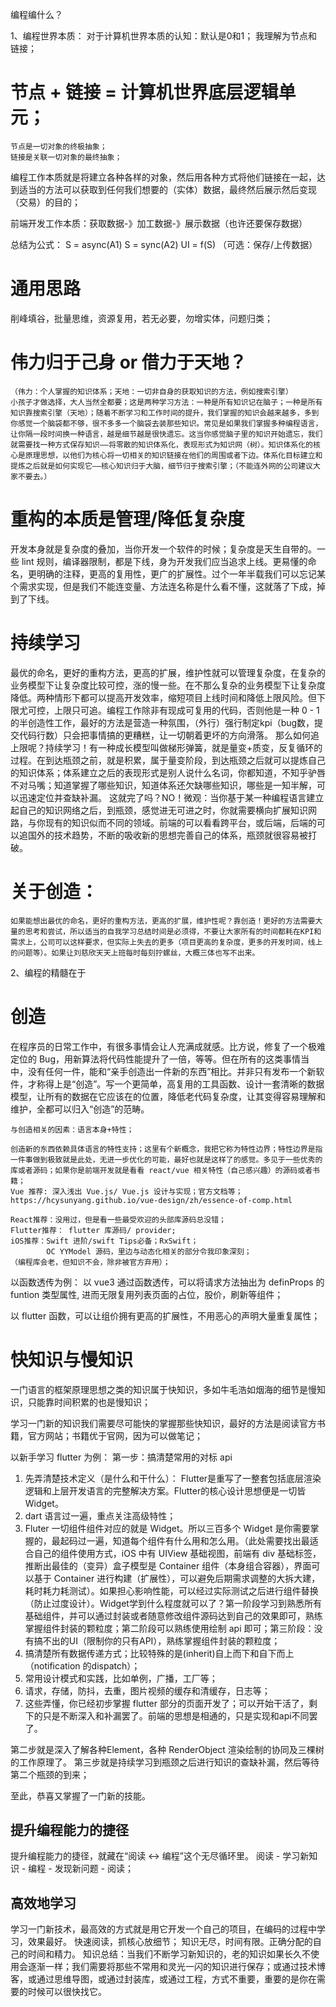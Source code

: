 编程编什么？

1、编程世界本质：
对于计算机世界本质的认知：默认是0和1；
我理解为节点和链接；

#     节点 + 链接 = 计算机世界底层逻辑单元；

    节点是一切对象的终极抽象；
    链接是关联一切对象的最终抽象；

编程工作本质就是将建立各种各样的对象，然后用各种方式将他们链接在一起，达到适当的方法可以获取到任何我们想要的（实体）数据，最终然后展示然后变现（交易）的目的；

前端开发工作本质：获取数据-》加工数据-》展示数据（也许还要保存数据）

总结为公式：
S = async(A1)
S = sync(A2)
UI = f(S)
（可选：保存/上传数据）

# 通用思路
削峰填谷，批量思维，资源复用，若无必要，勿增实体，问题归类；

# 伟力归于己身 or 借力于天地？
    （伟力：个人掌握的知识体系；天地：一切非自身的获取知识的方法，例如搜索引擎）
    小孩子才做选择，大人当然全都要；这是两种学习方法：一种是所有知识记在脑子；一种是所有知识靠搜索引擎（天地）；随着不断学习和工作时间的提升，我们掌握的知识会越来越多，多到你感觉一个脑袋都不够，很不多多一个脑袋去装那些知识。常见是如果我们掌握多种编程语言，让你隔一段时间换一种语言，越是细节越是很快遗忘。这当你感觉脑子里的知识开始遗忘，我们就需要找一种方式保存知识——将零散的知识体系化，表现形式为知识网（树）。知识体系化的核心是原理思想，以他们为核心将一切相关的知识链接在他们的周围或者下边。体系化目标建立和提炼之后就是如何实现它——核心知识归于大脑，细节归于搜索引擎；（不能连外网的公司建议大家不要去。）
    
# 重构的本质是管理/降低复杂度
开发本身就是复杂度的叠加，当你开发一个软件的时候；复杂度是天生自带的。一些 lint 规则，编译器限制，都是下线，身为开发我们应当追求上线。更易懂的命名，更明确的注释，更高的复用性，更广的扩展性。过个一年半载我们可以忘记某个需求实现，但是我们不能连变量、方法连名称是什么看不懂，这就落了下成，掉到了下线。

# 持续学习

最优的命名，更好的重构方法，更高的扩展，维护性就可以管理复杂度，在复杂的业务模型下让复杂度比较可控，涨的慢一些。在不那么复杂的业务模型下让复杂度降低。两种情形下都可以提高开发效率，缩短项目上线时间和降低上限风险。但下限尤可控，上限只可追。编程工作除非有现成可复用的代码，否则他是一种 0 - 1 的半创造性工作，最好的方法是营造一种氛围，（外行）强行制定kpi（bug数，提交代码行数）只会把事情搞的更糟糕，让一切朝着更坏的方向滑落。
    那么如何追上限呢？持续学习！有一种成长模型叫做梯形弹簧，就是量变+质变，反复循环的过程。在到达瓶颈之前，就是积累，属于量变阶段，到达瓶颈之后就可以提炼自己的知识体系；体系建立之后的表现形式是别人说什么名词，你都知道，不知乎驴唇不对马嘴；知道掌握了哪些知识，知道体系还欠缺哪些知识，哪些是一知半解，可以迅速定位并查缺补漏。
    这就完了吗？NO！微观：当你基于某一种编程语言建立起自己的知识网络之后，到瓶颈，感觉进无可进之时，你就需要横向扩展知识网路，与你现有的知识似而不同的领域。前端的可以看看跨平台，或后端，后端的可以追国外的技术趋势，不断的吸收新的思想完善自己的体系，瓶颈就很容易被打破。
    
# 关于创造：
    如果能想出最优的命名，更好的重构方法，更高的扩展，维护性呢？靠创造！更好的方法需要大量的思考和尝试，所以适当的自我学习总结时间是必须得，不要让大家所有的时间都耗在KPI和需求上，公司可以这样要求，但实际上失去的更多（项目更高的复杂度，更多的开发时间，线上的问题等）。如果让刘慈欣天天上班每时每刻拧螺丝，大概三体也写不出来。

2、编程的精髓在于

#     创造

在程序员的日常工作中，有很多事情会让人充满成就感。比方说，修复了一个极难定位的 Bug，用新算法将代码性能提升了一倍，等等。但在所有的这类事情当中，没有任何一件，能和“亲手创造出一件新的东西”相比。并非只有发布一个新软件，才称得上是“创造”。写一个更简单，高复用的工具函数、设计一套清晰的数据模型，让所有的数据在它应该在的位置，降低老代码复杂度，让其变得容易理解和维护，全都可以归入“创造”的范畴。
    
    与创造相关的因素：语言本身+特性；
    
    创造新的东西依赖具体语言的特性支持；这里有个新概念，我把它称为特性边界；特性边界是指一件事做到极致就是此处，无进一步优化的可能，最好也就是这样了的感觉。多见于一些优秀的库或者源码；如果你是前端开发就是看看 react/vue 相关特性（自己感兴趣）的源码或者书籍；
    Vue 推荐: 深入浅出 Vue.js/ Vue.js 设计与实现；官方文档等；
    https://hcysunyang.github.io/vue-design/zh/essence-of-comp.html

    React推荐：没用过，但是看一些最受欢迎的头部库源码总没错；
    Flutter推荐： flutter 库源码/ provider;
    iOS推荐：Swift 进阶/swift Tips必备；RxSwift；
            OC YYModel 源码，里边与动态化相关的部分令我印象深刻；
    （编程库会老，但知识不会，除非被官方弃用）；
    
   以函数透传为例：
以 vue3 通过函数透传，可以将请求方法抽出为 definProps 的 funtion 类型属性, 进而无限复用列表页面的占位，股价，刷新等组件；

以 flutter 函数，可以让组价拥有更高的扩展性，不用恶心的声明大量重复属性；

# 快知识与慢知识
一门语言的框架原理思想之类的知识属于快知识，多如牛毛浩如烟海的细节是慢知识，只能靠时间积累的也是慢知识；

学习一门新的知识我们需要尽可能快的掌握那些快知识，最好的方法是阅读官方书籍，官方网站；书籍优于官网，因为可以做笔记；

以新手学习 flutter 为例：
第一步：搞清楚常用的对标 api
1. 先弄清楚技术定义（是什么和干什么）：
    Flutter是重写了一整套包括底层渲染逻辑和上层开发语言的完整解决方案。Flutter的核心设计思想便是一切皆 Widget。
2. dart 语言过一遍，重点关注高级特性；
3. Fluter 一切组件组件对应的就是 Widget。所以三百多个 Widget 是你需要掌握的，最起码过一遍，知道每个组件有什么用和怎么用。（此处需要找出最适合自己的组件使用方式，iOS 中有 UIView 基础视图，前端有 div 基础标签，推断出最佳的（变异）盒子模型是 Container 组件（本身组合容器），界面可以基于 Container 进行构建（扩展性），可以避免后期需求调整的大拆大建，耗时耗力耗测试）。如果担心影响性能，可以经过实际测试之后进行组件替换（防止过度设计）。Widget学到什么程度就可以了？第一阶段学习到熟悉所有基础组件，并可以通过封装或者随意修改组件源码达到自己的效果即可，熟练掌握组件封装的颗粒度；第二阶段可以熟练使用绘制 api 即可；第三阶段：没有搞不出的UI（限制你的只有API），熟练掌握组件封装的颗粒度；
4. 搞清楚所有数据传递方式；比较特殊的是(inherit)自上而下和自下而上（notification 的dispatch）；
5. 常用设计模式和实践，比如单例，广播，工厂等；
6. 请求，存储，防抖，去重，图片视频的缓存和清缓存，日志等；
7. 这些弄懂，你已经初步掌握 flutter 部分的页面开发了；可以开始干活了，剩下的只是不断深入和补漏罢了。前端的思想是相通的，只是实现和api不同罢了。

第二步就是深入了解各种Element，各种 RenderObject 渲染绘制的协同及三棵树的工作原理了。
第三步就是持续学习到瓶颈之后进行知识的查缺补漏，然后等待第二个瓶颈的到来；

至此，恭喜又掌握了一门新的技能。

## 提升编程能力的捷径
提升编程能力的捷径，就藏在“阅读 <-> 编程”这个无尽循环里。
阅读 - 学习新知识 - 编程 - 发现新问题 - 阅读；

## 高效地学习
学习一门新技术，最高效的方式就是用它开发一个自己的项目，在编码的过程中学习，效果最好。
快速阅读，抓核心放细节；
知识无尽，时间有限。正确分配的自己的时间和精力。
知识总结：当我们不断学习新知识的，老的知识如果长久不使用会逐渐一样；我们需要将那些不常用和灵光一闪的知识进行保存；或通过技术博客，或通过思维导图，或通过封装库，或通过工程，方式不重要，重要的是你在需要的时候可以很快找它。
